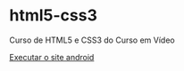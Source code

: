 # html5-css3
 Curso de HTML5 e CSS3 do Curso em Vídeo
 
<a href="https://fabriciacastrogithub.github.io/html5-css3/desafio10/Menu/android.html">Executar o site android</a>
